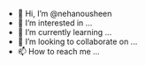 - 👋 Hi, I’m @nehanousheen
- 👀 I’m interested in ...
- 🌱 I’m currently learning ...
- 💞️ I’m looking to collaborate on ...
- 📫 How to reach me ...

<!---
nehanousheen/nehanousheen is a ✨ special ✨ repository because its `README.md` (this file) appears on your GitHub profile.
You can click the Preview link to take a look at your changes.
--->
